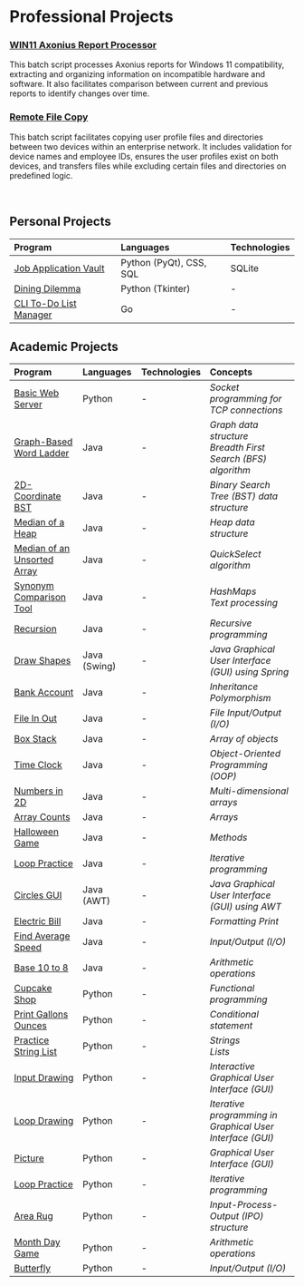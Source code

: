 # Professional Projects

### [WIN11 Axonius Report Processor](https://github.com/AdamZieman/WIN11-AxoniusReportProcessor)

This batch script processes Axonius reports for Windows 11 compatibility, extracting and organizing information on incompatible hardware and software. It also facilitates comparison between current and previous reports to identify changes over time.

### [Remote File Copy](https://github.com/AdamZieman/RemoteFileCopy)

This batch script facilitates copying user profile files and directories between two devices within an enterprise network. It includes validation for device names and employee IDs, ensures the user profiles exist on both devices, and transfers files while excluding certain files and directories on predefined logic.

<br>

## Personal Projects

| Program | Languages | Technologies |
|:---|:---|:---|
| [Job Application Vault](https://github.com/AdamZieman/JobApplicationVault) | Python (PyQt), CSS, SQL | SQLite |
| [Dining Dilemma](https://github.com/AdamZieman/dining_dilemma) | Python (Tkinter) | - |
| [CLI To-Do List Manager](https://github.com/AdamZieman/todo-list-manager) | Go | - |

## Academic Projects
| Program | Languages | Technologies | Concepts |
|:---|:---|:---|:---|
| [Basic Web Server](https://github.com/AdamZieman/basic-web-server) | Python | - | *Socket programming for TCP connections* |
| [Graph-Based Word Ladder](https://github.com/AdamZieman/word-ladder) | Java | - | *Graph data structure* <br> *Breadth First Search (BFS) algorithm* |
| [2D-Coordinate BST](https://github.com/AdamZieman/2d-coordinate-bst) | Java | - | *Binary Search Tree (BST) data structure* |
| [Median of a Heap](https://github.com/AdamZieman/heap-median) | Java | - | *Heap data structure* |
| [Median of an Unsorted Array](https://github.com/AdamZieman/median-unsorted-array) | Java | - | *QuickSelect algorithm* |
| [Synonym Comparison Tool](https://github.com/AdamZieman/synonym-comparison-tool) | Java | - | *HashMaps* <br> *Text processing* |
| [Recursion](https://github.com/AdamZieman/recursion) | Java | - | *Recursive programming* |
| [Draw Shapes](https://github.com/AdamZieman/draw-shapes) | Java (Swing) | - | *Java Graphical User Interface (GUI) using Spring* |
| [Bank Account](https://github.com/AdamZieman/bank-account) | Java | - | *Inheritance* <br> *Polymorphism* |
| [File In Out](https://github.com/AdamZieman/file-in-out) | Java | - | *File Input/Output (I/O)* |
| [Box Stack](https://github.com/AdamZieman/box-stack) | Java | - | *Array of objects* |
| [Time Clock](https://github.com/AdamZieman/time-clock) | Java | - | *Object-Oriented Programming (OOP)* |
| [Numbers in 2D](https://github.com/AdamZieman/numbers-in-2d) | Java | - | *Multi-dimensional arrays* |
| [Array Counts](https://github.com/AdamZieman/array-counts) | Java | - | *Arrays* |
| [Halloween Game](https://github.com/AdamZieman/halloween-game) | Java | - | *Methods* |
| [Loop Practice](https://github.com/AdamZieman/java-loop-practice) | Java | - | *Iterative programming* |
| [Circles GUI](https://github.com/AdamZieman/circles-gui) | Java (AWT) | - | *Java Graphical User Interface (GUI) using AWT*|
| [Electric Bill](https://github.com/AdamZieman/electric-bill) | Java | - | *Formatting Print* |
| [Find Average Speed](https://github.com/AdamZieman/find-average-speed) | Java | - | *Input/Output (I/O)* |
| [Base 10 to 8](https://github.com/AdamZieman/base-10-to-8) | Java | - | *Arithmetic operations* |
| [Cupcake Shop](https://github.com/AdamZieman/cupcake-shop/blob/main/cupcake_shop.py) | Python | - | *Functional programming* |
| [Print Gallons Ounces](https://github.com/AdamZieman/print-gallons-ounces) | Python | - | *Conditional statement* |
| [Practice String List](https://github.com/AdamZieman/practice-string-list) | Python | - | *Strings* <br> *Lists*|
| [Input Drawing](https://github.com/AdamZieman/input-drawing) | Python | - | *Interactive Graphical User Interface (GUI)* |
| [Loop Drawing](https://github.com/AdamZieman/loop-drawing) | Python | - | *Iterative programming in Graphical User Interface (GUI)* |
| [Picture](https://github.com/AdamZieman/picture) | Python | - | *Graphical User Interface (GUI)* |
| [Loop Practice](https://github.com/AdamZieman/loop-practice) | Python | - | *Iterative programming* |
| [Area Rug](https://github.com/AdamZieman/area-rug) | Python | - | *Input-Process-Output (IPO) structure* |
| [Month Day Game](https://github.com/AdamZieman/month-day-game) | Python | - | *Arithmetic operations* |
| [Butterfly](https://github.com/AdamZieman/butterfly) | Python | - | *Input/Output (I/O)* |

